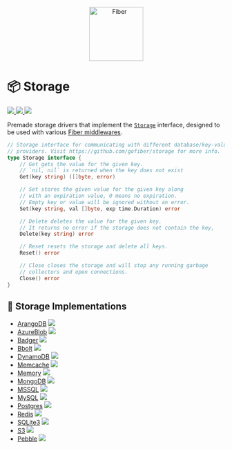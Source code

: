 <p align="center">
  <picture>
    <source height="125" media="(prefers-color-scheme: dark)" srcset="https://raw.githubusercontent.com/gofiber/docs/master/static/img/logo-dark.svg">
    <img height="125" alt="Fiber" src="https://raw.githubusercontent.com/gofiber/docs/master/static/img/logo.svg">
  </picture>
  <br>

# 📦 Storage

  <a href="https://pkg.go.dev/github.com/gofiber/storage?tab=doc">
    <img src="https://img.shields.io/badge/%F0%9F%93%9A%20godoc-pkg-00ACD7.svg?color=00ACD7&style=flat">
  </a>
  <a href="https://goreportcard.com/report/github.com/gofiber/storage">
    <img src="https://img.shields.io/badge/%F0%9F%93%9D%20goreport-A%2B-75C46B">
  </a>
  <a href="https://gofiber.io/discord">
    <img src="https://img.shields.io/discord/704680098577514527?style=flat&label=%F0%9F%92%AC%20discord&color=00ACD7">
  </a>
</p>

Premade storage drivers that implement the [`Storage`](https://github.com/gofiber/storage/blob/main/storage.go) interface, designed to be used with various [Fiber middlewares](https://github.com/gofiber/fiber/tree/master/middleware).

```go
// Storage interface for communicating with different database/key-value
// providers. Visit https://github.com/gofiber/storage for more info.
type Storage interface {
	// Get gets the value for the given key.
	// `nil, nil` is returned when the key does not exist
	Get(key string) ([]byte, error)

	// Set stores the given value for the given key along
	// with an expiration value, 0 means no expiration.
	// Empty key or value will be ignored without an error.
	Set(key string, val []byte, exp time.Duration) error

	// Delete deletes the value for the given key.
	// It returns no error if the storage does not contain the key,
	Delete(key string) error

	// Reset resets the storage and delete all keys.
	Reset() error

	// Close closes the storage and will stop any running garbage
	// collectors and open connections.
	Close() error
}
```

## 📑 Storage Implementations

- [ArangoDB](/arangodb) <a href="https://github.com/gofiber/storage/actions?query=workflow%3A%22Tests+ArangoDB%22">
  <img src="https://img.shields.io/github/actions/workflow/status/gofiber/storage/test-arangodb.yml?branch=main&label=%F0%9F%A7%AA%20&style=flat&color=75C46B">
  </a>
- [AzureBlob](/azureblob) <a href="https://github.com/gofiber/storage/actions?query=workflow%3A%22Tests+Azure+Blob%22">
  <img src="https://img.shields.io/github/actions/workflow/status/gofiber/storage/test-azureblob.yml?branch=main&label=%F0%9F%A7%AA%20&style=flat&color=75C46B">
  </a>
- [Badger](/badger) <a href="https://github.com/gofiber/storage/actions?query=workflow%3A%22Tests+Badger%22">
  <img src="https://img.shields.io/github/actions/workflow/status/gofiber/storage/test-badger.yml?branch=main&label=%F0%9F%A7%AA%20&style=flat&color=75C46B">
  </a>
- [Bbolt](/bbolt) <a href="https://github.com/gofiber/storage/actions?query=workflow%3A%22Tests+Bbolt%22">
  <img src="https://img.shields.io/github/actions/workflow/status/gofiber/storage/test-bbolt.yml?branch=main&label=%F0%9F%A7%AA%20&style=flat&color=75C46B">
  </a>
- [DynamoDB](/dynamodb) <a href="https://github.com/gofiber/storage/actions?query=workflow%3A%22Tests+DynamoDB%22">
  <img src="https://img.shields.io/github/actions/workflow/status/gofiber/storage/test-dynamodb.yml?branch=main&label=%F0%9F%A7%AA%20&style=flat&color=75C46B">
  </a>
- [Memcache](/memcache) <a href="https://github.com/gofiber/storage/actions?query=workflow%3A%22Tests+Memcache%22">
  <img src="https://img.shields.io/github/actions/workflow/status/gofiber/storage/test-memcache.yml?branch=main&label=%F0%9F%A7%AA%20&style=flat&color=75C46B">
  </a>
- [Memory](/memory) <a href="https://github.com/gofiber/storage/actions?query=workflow%3A%22Tests+Local+Storage%22">
  <img src="https://img.shields.io/github/actions/workflow/status/gofiber/storage/test.yml?branch=main&label=%F0%9F%A7%AA%20&style=flat&color=75C46B">
  </a>
- [MongoDB](/mongodb) <a href="https://github.com/gofiber/storage/actions?query=workflow%3A%22Tests+Mongodb%22">
  <img src="https://img.shields.io/github/actions/workflow/status/gofiber/storage/test-mongodb.yml?branch=main&label=%F0%9F%A7%AA%20&style=flat&color=75C46B">
  </a>
- [MSSQL](/mssql) <a href="https://github.com/gofiber/storage/actions?query=workflow%3A%22Tests+MSSQL%22">
  <img src="https://img.shields.io/github/actions/workflow/status/gofiber/storage/test-mssql.yml?branch=main&label=%F0%9F%A7%AA%20&style=flat&color=75C46B">
  </a>
- [MySQL](/mysql) <a href="https://github.com/gofiber/storage/actions?query=workflow%3A%22Tests+MySQL%22">
  <img src="https://img.shields.io/github/actions/workflow/status/gofiber/storage/test-mysql.yml?branch=main&label=%F0%9F%A7%AA%20&style=flat&color=75C46B">
  </a>
- [Postgres](/postgres) <a href="https://github.com/gofiber/storage/actions?query=workflow%3A%22Tests+Postgres%22">
  <img src="https://img.shields.io/github/actions/workflow/status/gofiber/storage/test-postgres.yml?branch=main&label=%F0%9F%A7%AA%20&style=flat&color=75C46B">
  </a>
- [Redis](/redis) <a href="https://github.com/gofiber/storage/actions?query=workflow%3A%22Tests+Redis%22">
  <img src="https://img.shields.io/github/actions/workflow/status/gofiber/storage/test-redis.yml?branch=main&label=%F0%9F%A7%AA%20&style=flat&color=75C46B">
  </a>
- [SQLite3](/sqlite3) <a href="https://github.com/gofiber/storage/actions?query=workflow%3A%22Tests+Sqlite3%22">
  <img src="https://img.shields.io/github/actions/workflow/status/gofiber/storage/test-sqlite3.yml?branch=main&label=%F0%9F%A7%AA%20&style=flat&color=75C46B">
  </a>
- [S3](/s3) <a href="https://github.com/gofiber/storage/actions?query=workflow%3A%22Tests+S3%22">
  <img src="https://img.shields.io/github/actions/workflow/status/gofiber/storage/test-s3.yml?branch=main&label=%F0%9F%A7%AA%20&style=flat&color=75C46B">
- [Pebble](/pebble) <a href="https://github.com/gofiber/storage/actions?query=workflow%3A%22Tests+Pebble%22">
  <img src="https://img.shields.io/github/actions/workflow/status/gofiber/storage/test-pebble.yml?branch=main&label=%F0%9F%A7%AA%20&style=flat&color=75C46B">
  </a>
